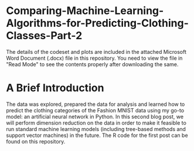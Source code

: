 # Comparing-Machine-Learning-Algorithms-for-Predicting-Clothing-Classes-Part-2

The details of the codeset and plots are included in the attached Microsoft Word Document (.docx) file in this repository. 
You need to view the file in "Read Mode" to see the contents properly after downloading the same.

A Brief Introduction
======================
The data was explored, prepared the data for analysis and learned how to predict the clothing categories of the Fashion MNIST data using my go-to model: an artificial neural network in Python. In this second blog post, we will perform dimension reduction on the data in order to make it feasible to run standard machine learning models (including tree-based methods and support vector machines) in the future. The R code for the first post can be found on this repository.
